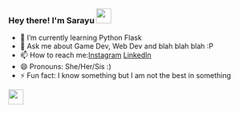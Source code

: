 ### Hey there! I'm Sarayu <img src="https://raw.githubusercontent.com/MartinHeinz/MartinHeinz/master/wave.gif" width="30px">

- 🌱 I’m currently learning Python Flask
- 💬 Ask me about Game Dev, Web Dev and blah blah blah :P
- 📫 How to reach me:[Instagram](https://www.instagram.com/s_r_y_u_._._/)  [LinkedIn](https://www.linkedin.com/in/sarayu-suresh-4bb9511b2/)
- 😄 Pronouns: She/Her/Sis :)
- ⚡ Fun fact: I know something but I am not the best in something

<img src="https://raw.githubusercontent.com/<OWNER>/<OWNER>/master/<GIF_NAME>.gif" width="30px">
